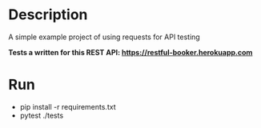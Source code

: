 # Description
A simple example project of using requests for API testing

**Tests a written for this REST API: https://restful-booker.herokuapp.com**

# Run
* pip install -r requirements.txt
* pytest ./tests
